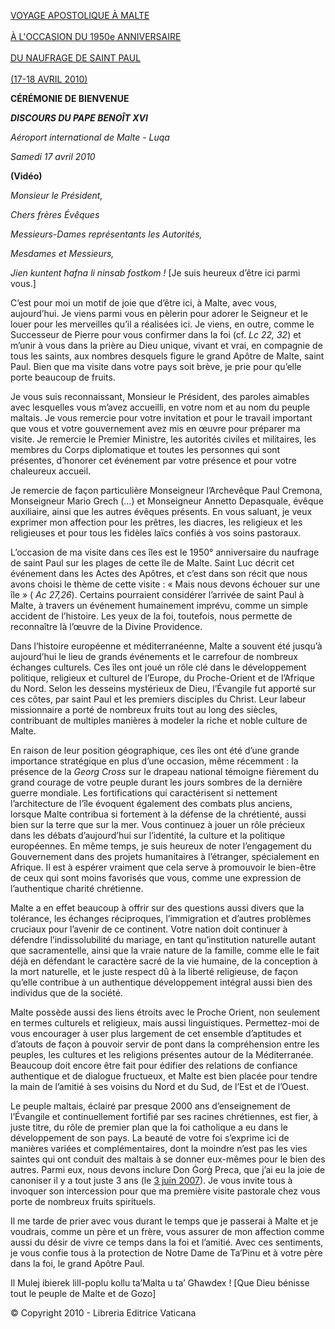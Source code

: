 [VOYAGE APOSTOLIQUE À MALTE\
\
À L'OCCASION DU 1950e ANNIVERSAIRE \
\
DU NAUFRAGE DE SAINT PAUL\
\
(17-18 AVRIL 2010)](/content/benedict-xvi/fr/travels/2010/index_malta.html)

**CÉRÉMONIE DE BIENVENUE**

***DISCOURS DU PAPE BENOÎT XVI***

*Aéroport international de Malte - Luqa*

*Samedi 17 avril 2010*

**(Vidéo)**

*Monsieur le Président,*

*Chers frères Évêques*

*Messieurs-Dames représentants les Autorités,*

*Mesdames et Messieurs,*

*Jien kuntent ħafna li ninsab fostkom !* [Je suis heureux d’être ici parmi vous.]

C’est pour moi un motif de joie que d’être ici, à Malte, avec vous, aujourd’hui. Je viens parmi vous en pèlerin pour adorer le Seigneur et le louer pour les merveilles qu’il a réalisées ici. Je viens, en outre, comme le Successeur de Pierre pour vous confirmer dans la foi (cf. *Lc 22, 32*) et m’unir à vous dans la prière au Dieu unique, vivant et vrai, en compagnie de tous les saints, aux nombres desquels figure le grand Apôtre de Malte, saint Paul. Bien que ma visite dans votre pays soit brève, je prie pour qu’elle porte beaucoup de fruits.

Je vous suis reconnaissant, Monsieur le Président, des paroles aimables avec lesquelles vous m’avez accueilli, en votre nom et au nom du peuple maltais. Je vous remercie pour votre invitation et pour le travail important que vous et votre gouvernement avez mis en œuvre pour préparer ma visite. Je remercie le Premier Ministre, les autorités civiles et militaires, les membres du Corps diplomatique et toutes les personnes qui sont présentes, d’honorer cet événement par votre présence et pour votre chaleureux accueil.

Je remercie de façon particulière Monseigneur l’Archevêque Paul Cremona, Monseigneur Mario Grech (…) et Monseigneur Annetto Depasquale, évêque auxiliaire, ainsi que les autres évêques présents. En vous saluant, je veux exprimer mon affection pour les prêtres, les diacres, les religieux et les religieuses et pour tous les fidèles laïcs confiés à vos soins pastoraux.

L’occasion de ma visite dans ces îles est le 1950° anniversaire du naufrage de saint Paul sur les plages de cette île de Malte. Saint Luc décrit cet événement dans les Actes des Apôtres, et c’est dans son récit que nous avons choisi le thème de cette visite : « Mais nous devons échouer sur une île » ( *Ac 27,26*). Certains pourraient considérer l’arrivée de saint Paul à Malte, à travers un événement humainement imprévu, comme un simple accident de l’histoire. Les yeux de la foi, toutefois, nous permette de reconnaître là l’œuvre de la Divine Providence.

Dans l’histoire européenne et méditerranéenne, Malte a souvent été jusqu’à aujourd’hui le lieu de grands événements et le carrefour de nombreux échanges culturels. Ces îles ont joué un rôle clé dans le développement politique, religieux et culturel de l’Europe, du Proche-Orient et de l’Afrique du Nord. Selon les desseins mystérieux de Dieu, l’Évangile fut apporté sur ces côtes, par saint Paul et les premiers disciples du Christ. Leur labeur missionnaire a porté de nombreux fruits tout au long des siècles, contribuant de multiples manières à modeler la riche et noble culture de Malte.

En raison de leur position géographique, ces îles ont été d’une grande importance stratégique en plus d’une occasion, même récemment : la présence de la *Georg Cross* sur le drapeau national témoigne fièrement du grand courage de votre peuple durant les jours sombres de la dernière guerre mondiale. Les fortifications qui caractérisent si nettement l’architecture de l’île évoquent également des combats plus anciens, lorsque Malte contribua si fortement à la défense de la chrétienté, aussi bien sur la terre que sur la mer. Vous continuez à jouer un rôle précieux dans les débats d’aujourd’hui sur l’identité, la culture et la politique européennes. En même temps, je suis heureux de noter l’engagement du Gouvernement dans des projets humanitaires à l’étranger, spécialement en Afrique. Il est à espérer vraiment que cela serve à promouvoir le bien-être de ceux qui sont moins favorisés que vous, comme une expression de l’authentique charité chrétienne.

Malte a en effet beaucoup à offrir sur des questions aussi divers que la tolérance, les échanges réciproques, l’immigration et d’autres problèmes cruciaux pour l’avenir de ce continent. Votre nation doit continuer à défendre l’indissolubilité du mariage, en tant qu’institution naturelle autant que sacramentelle, ainsi que la vraie nature de la famille, comme elle le fait déjà en défendant le caractère sacré de la vie humaine, de la conception à la mort naturelle, et le juste respect dû à la liberté religieuse, de façon qu’elle contribue à un authentique développement intégral aussi bien des individus que de la société.

Malte possède aussi des liens étroits avec le Proche Orient, non seulement en termes culturels et religieux, mais aussi linguistiques. Permettez-moi de vous encourager à user plus largement de cet ensemble d’aptitudes et d’atouts de façon à pouvoir servir de pont dans la compréhension entre les peuples, les cultures et les religions présentes autour de la Méditerranée. Beaucoup doit encore être fait pour édifier des relations de confiance authentique et de dialogue fructueux, et Malte est bien placée pour tendre la main de l’amitié à ses voisins du Nord et du Sud, de l’Est et de l’Ouest.

Le peuple maltais, éclairé par presque 2000 ans d’enseignement de l’Évangile et continuellement fortifié par ses racines chrétiennes, est fier, à juste titre, du rôle de premier plan que la foi catholique a eu dans le développement de son pays. La beauté de votre foi s’exprime ici de manières variées et complémentaires, dont la moindre n’est pas les vies saintes qui ont conduit des maltais à se donner eux-mêmes pour le bien des autres. Parmi eux, nous devons inclure Don Ġorġ Preca, que j’ai eu la joie de canoniser il y a tout juste 3 ans (le [3 juin 2007](/content/benedict-xvi/fr/homilies/2007/documents/hf_ben-xvi_hom_20070603_canonizations.html)). Je vous invite tous à invoquer son intercession pour que ma première visite pastorale chez vous porte de nombreux fruits spirituels.

Il me tarde de prier avec vous durant le temps que je passerai à Malte et je voudrais, comme un père et un frère, vous assurer de mon affection comme aussi du désir de vivre ce temps dans la foi et l’amitié. Avec ces sentiments, je vous confie tous à la protection de Notre Dame de Ta’Pinu et à votre père dans la foi, le grand Apôtre Paul.

Il Mulej ibierek lill-poplu kollu ta’Malta u ta’ Għawdex ! [Que Dieu bénisse tout le peuple de Malte et de Gozo]

© Copyright 2010 - Libreria Editrice Vaticana